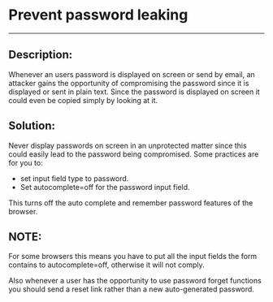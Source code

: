 # Prevent password leaking
-------

## Description:

Whenever an users password is displayed on screen or send by email, an attacker gains the
opportunity of compromising the password since it is displayed or sent in plain text.
Since the password is displayed on screen it could even be copied simply by looking at it.


## Solution:

Never display passwords on screen in an unprotected matter since this could easily lead
to the password being compromised.
Some practices are for you to:

- set input field type to password.
- Set autocomplete=off for the password input field.

This turns off the auto complete and remember password features of the browser.

## NOTE:
For some browsers this means you have to put all the input fields the form contains
to autocomplete=off, otherwise it will not comply.

Also whenever a user has the opportunity to use password forget functions
you should send a reset link rather than a new auto-generated password.
